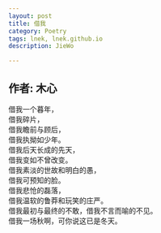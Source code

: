 ```yaml
---
layout: post
title: 借我
category: Poetry
tags: lnek, lnek.github.io
description: JieWo

---
```

作者: 木心    
---

借我一个暮年，    
借我碎片，    
借我瞻前与顾后，    
借我执拗如少年。    
借我后天长成的先天，    
借我变如不曾改变。    
借我素淡的世故和明白的愚，    
借我可预知的脸。    
借我悲怆的磊落，    
借我温软的鲁莽和玩笑的庄严。    
借我最初与最终的不敢，借我不言而喻的不见。    
借我一场秋啊，可你说这已是冬天。    




